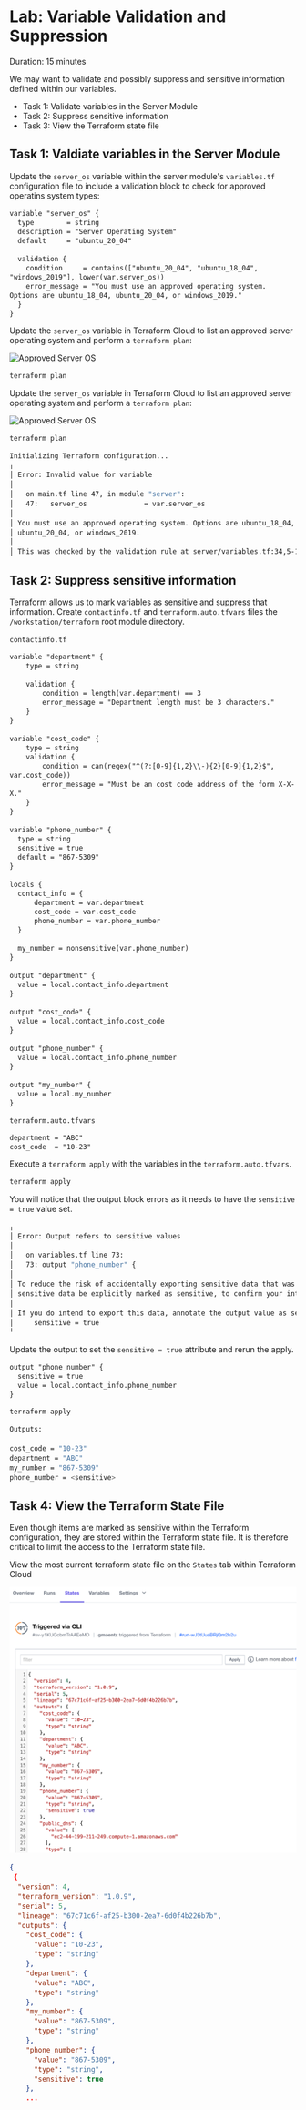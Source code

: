 # Lab: Variable Validation and Suppression

Duration: 15 minutes

We may want to validate and possibly suppress and sensitive information defined within our variables.

- Task 1: Validate variables in the Server Module
- Task 2: Suppress sensitive information
- Task 3: View the Terraform state file

## Task 1: Valdiate variables in the Server Module

Update the `server_os` variable within the server module's `variables.tf` configuration file to include a validation block to check for approved operatins system types:

```hcl
variable "server_os" {
  type        = string
  description = "Server Operating System"
  default     = "ubuntu_20_04"

  validation {
    condition     = contains(["ubuntu_20_04", "ubuntu_18_04", "windows_2019"], lower(var.server_os))
    error_message = "You must use an approved operating system. Options are ubuntu_18_04, ubuntu_20_04, or windows_2019."
  }
}
```

Update the `server_os` variable in Terraform Cloud to list an approved server operating system and perform a `terraform plan`:

![Approved Server OS](/course/img/server_os_approved.png)


```bash
terraform plan
```

Update the `server_os` variable in Terraform Cloud to list an approved server operating system and perform a `terraform plan`: 

![Approved Server OS](/course/img/server_os_unapproved.png)

```bash
terraform plan
```

```bash
Initializing Terraform configuration...
╷
│ Error: Invalid value for variable
│ 
│   on main.tf line 47, in module "server":
│   47:   server_os              = var.server_os
│ 
│ You must use an approved operating system. Options are ubuntu_18_04,
│ ubuntu_20_04, or windows_2019.
│ 
│ This was checked by the validation rule at server/variables.tf:34,5-15.
```

## Task 2: Suppress sensitive information

Terraform allows us to mark variables as sensitive and suppress that information. Create `contactinfo.tf` and `terraform.auto.tfvars` files the `/workstation/terraform` root module directory.  

`contactinfo.tf`

```hcl
variable "department" {
    type = string

    validation {
        condition = length(var.department) == 3
        error_message = "Department length must be 3 characters."
    }
}

variable "cost_code" {
    type = string
    validation {
        condition = can(regex("^(?:[0-9]{1,2}\\-){2}[0-9]{1,2}$", var.cost_code))
        error_message = "Must be an cost code address of the form X-X-X."
    }
}

variable "phone_number" {
  type = string
  sensitive = true
  default = "867-5309"
}

locals {
  contact_info = {
      department = var.department
      cost_code = var.cost_code
      phone_number = var.phone_number
  }

  my_number = nonsensitive(var.phone_number)
}

output "department" {
  value = local.contact_info.department
}

output "cost_code" {
  value = local.contact_info.cost_code
}

output "phone_number" {
  value = local.contact_info.phone_number
}

output "my_number" {
  value = local.my_number
}
```

`terraform.auto.tfvars`

```hcl
department = "ABC"
cost_code  = "10-23"
```

Execute a `terraform apply` with the variables in the `terraform.auto.tfvars`.

```bash
terraform apply
```

You will notice that the output block errors as it needs to have the `sensitive = true` value set.

```bash
╷
│ Error: Output refers to sensitive values
│
│   on variables.tf line 73:
│   73: output "phone_number" {
│
│ To reduce the risk of accidentally exporting sensitive data that was intended to be only internal, Terraform requires that any root module output containing
│ sensitive data be explicitly marked as sensitive, to confirm your intent.
│
│ If you do intend to export this data, annotate the output value as sensitive by adding the following argument:
│     sensitive = true
╵
```

Update the output to set the `sensitive = true` attribute and rerun the apply.

```hcl
output "phone_number" {
  sensitive = true
  value = local.contact_info.phone_number
}
```

```bash
terraform apply
```

```bash
Outputs:

cost_code = "10-23"
department = "ABC"
my_number = "867-5309"
phone_number = <sensitive>
```

## Task 4: View the Terraform State File

Even though items are marked as sensitive within the Terraform configuration, they are stored within the Terraform state file. It is therefore critical to limit the access to the Terraform state file.

View the most current terraform state file on the `States` tab within Terraform Cloud

![Sensitive State](./img/sensitive_state.png)
```json
{
 {
  "version": 4,
  "terraform_version": "1.0.9",
  "serial": 5,
  "lineage": "67c71c6f-af25-b300-2ea7-6d0f4b226b7b",
  "outputs": {
    "cost_code": {
      "value": "10-23",
      "type": "string"
    },
    "department": {
      "value": "ABC",
      "type": "string"
    },
    "my_number": {
      "value": "867-5309",
      "type": "string"
    },
    "phone_number": {
      "value": "867-5309",
      "type": "string",
      "sensitive": true
    },
    ...
```